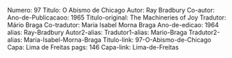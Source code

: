 Numero: 97
Titulo: O Abismo de Chicago
Autor: Ray Bradbury
Co-autor: 
Ano-de-Publicacaoo: 1965
Titulo-original: The Machineries of Joy
Tradutor: Mário Braga
Co-tradutor: Maria Isabel Morna Braga
Ano-de-edicao: 1964
alias: Ray-Bradbury
Autor2-alias: 
Tradutor1-alias: Mario-Braga
Tradutor2-alias: Maria-Isabel-Morna-Braga
Titulo-link: 97-O-Abismo-de-Chicago
Capa: Lima de Freitas
pags: 146
Capa-link: Lima-de-Freitas